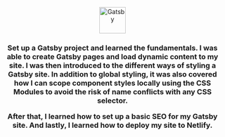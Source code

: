 <p align="center">
  <a href="https://www.gatsbyjs.com/?utm_source=starter&utm_medium=readme&utm_campaign=minimal-starter">
    <img alt="Gatsby" src="https://www.gatsbyjs.com/Gatsby-Monogram.svg" width="60" />
  </a>
</p>
<h3 align="center">
Set up a Gatsby project and learned the fundamentals.  I was able to create Gatsby pages and load dynamic content to my site.
I was then introduced to the different ways of styling a Gatsby site. In addition to global styling, it was also covered how I can scope component styles locally using the CSS Modules to avoid the risk of name conflicts with any CSS selector.

After that, I learned how to set up a basic SEO for my Gatsby site. And lastly, I learned how to deploy my site to Netlify.
</h3>






